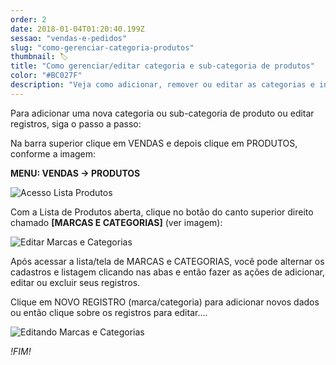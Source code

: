 ```yaml
---
order: 2
date: 2018-01-04T01:20:40.199Z
sessao: "vendas-e-pedidos"
slug: "como-gerenciar-categoria-produtos"
thumbnail: 🏷
title: "Como gerenciar/editar categoria e sub-categoria de produtos"
color: "#BC027F"
description: "Veja como adicionar, remover ou editar as categorias e informações dos produtos"
---
```


Para adicionar uma nova categoria ou sub-categoria de produto ou editar registros, siga o passo a passo:

Na barra superior clique em VENDAS e depois clique em PRODUTOS, conforme a imagem:

<b>MENU: VENDAS -> PRODUTOS</b>

![Acesso Lista Produtos](https://user-images.githubusercontent.com/7254854/114898085-31e50c00-9de8-11eb-8743-586a681ed0df.png)


Com a Lista de Produtos aberta, clique no botão do canto superior direito chamado <b>[MARCAS E CATEGORIAS]</b> (ver imagem):

![Editar Marcas e Categorias](https://user-images.githubusercontent.com/7254854/114898602-a1f39200-9de8-11eb-935e-00f3e7042700.png)

Após acessar a lista/tela de MARCAS e CATEGORIAS, você pode alternar os cadastros e listagem clicando nas abas e então fazer as ações de adicionar, editar ou excluir seus registros.

Clique em NOVO REGISTRO (marca/categoria) para adicionar novos dados ou então clique sobre os registros para editar....

![Editando Marcas e Categorias](https://user-images.githubusercontent.com/7254854/114899448-58577700-9de9-11eb-9849-a126f6fdb2fb.png)

*!FIM!*
